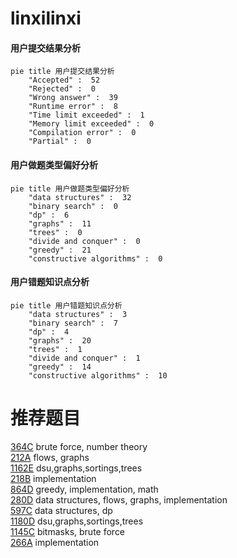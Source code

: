# linxilinxi

<!-- tabs:start -->



#### **用户提交结果分析**

```mermaid
pie title 用户提交结果分析
    "Accepted" :  52
    "Rejected" :  0
    "Wrong answer" :  39
    "Runtime error" :  8
    "Time limit exceeded" :  1
    "Memory limit exceeded" :  0
    "Compilation error" :  0
    "Partial" :  0
```

#### **用户做题类型偏好分析**

```mermaid
pie title 用户做题类型偏好分析
    "data structures" :  32
    "binary search" :  0
    "dp" :  6
    "graphs" :  11
    "trees" :  0
    "divide and conquer" :  0
    "greedy" :  21
    "constructive algorithms" :  0
```
#### **用户错题知识点分析**

```mermaid
pie title 用户错题知识点分析
    "data structures" :  3
    "binary search" :  7
    "dp" :  4
    "graphs" :  20
    "trees" :  1
    "divide and conquer" :  1
    "greedy" :  14
    "constructive algorithms" :  10
```



<!-- tabs:end -->
# 推荐题目
[364C](https://codeforces.com/contest/364/problem/C)		brute force,
                        number theory		  
[212A](https://codeforces.com/contest/212/problem/A)		flows,
                        graphs		  
[1162E](https://codeforces.com/contest/1162/problem/E)		dsu,graphs,sortings,trees		  
[218B](https://codeforces.com/contest/218/problem/B)		implementation		  
[864D](https://codeforces.com/contest/864/problem/D)		greedy,
                        implementation,
                        math		  
[280D](https://codeforces.com/contest/280/problem/D)		data structures,
                        flows,
                        graphs,
                        implementation		  
[597C](https://codeforces.com/contest/597/problem/C)		data structures,
                        dp		  
[1180D](https://codeforces.com/contest/1180/problem/D)		dsu,graphs,sortings,trees		  
[1145C](https://codeforces.com/contest/1145/problem/C)		bitmasks,
                        brute force		  
[266A](https://codeforces.com/contest/266/problem/A)		implementation		  
